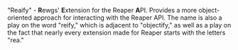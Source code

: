 "Reaify" - **R**ewgs' **E**xtension for the Reaper **A**PI. Provides a more object-oriented approach for interacting with the Reaper API. The name is also a play on the word "reify," which is adjacent to "objectify," as well as a play on the fact that nearly every extension made for Reaper starts with the letters "rea."
